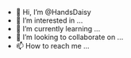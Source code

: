 - 👋 Hi, I’m @HandsDaisy
- 👀 I’m interested in ...
- 🌱 I’m currently learning ...
- 💞️ I’m looking to collaborate on ...
- 📫 How to reach me ...

<!---
HandsDaisy/HandsDaisy is a ✨ special ✨ repository because its `README.md` (this file) appears on your GitHub profile.
You can click the Preview link to take a look at your changes.
--->
